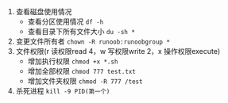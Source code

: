 
1. 查看磁盘使用情况
   + 查看分区使用情况 `df -h`
   + 查看目录下所有文件大小 `du -sh *`
2. 变更文件所有者 `chown -R runoob:runoobgroup *`
3. 文件权限(r 读权限read  4，w 写权限write 2，x 操作权限execute)
   + 增加执行权限 `chmod +x *.sh`
   + 增加全部权限 `chmod 777 test.txt`
   + 增加文件夹权限 `chmod -R 777 /test`
4. 杀死进程 `kill -9 PID(第一个)`
